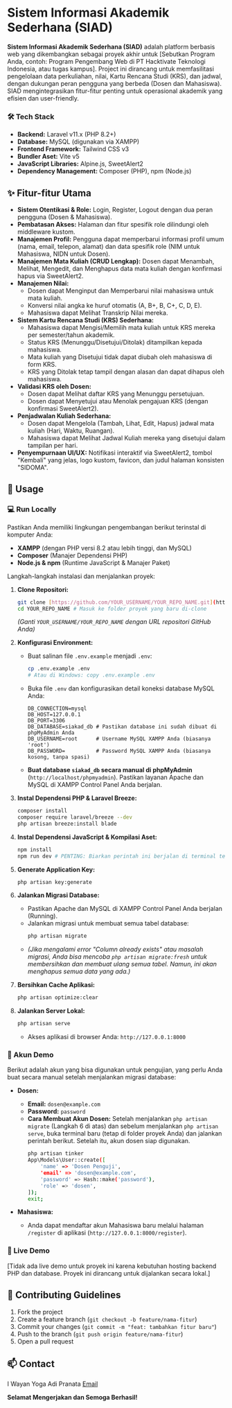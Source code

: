 # Sistem Informasi Akademik Sederhana (SIAD)

**Sistem Informasi Akademik Sederhana (SIAD)** adalah platform berbasis web yang dikembangkan sebagai proyek akhir untuk [Sebutkan Program Anda, contoh: Program Pengembang Web di PT Hacktivate Teknologi Indonesia, atau tugas kampus]. Project ini dirancang untuk memfasilitasi pengelolaan data perkuliahan, nilai, Kartu Rencana Studi (KRS), dan jadwal, dengan dukungan peran pengguna yang berbeda (Dosen dan Mahasiswa). SIAD mengintegrasikan fitur-fitur penting untuk operasional akademik yang efisien dan user-friendly.

### 🛠️ Tech Stack
* **Backend:** Laravel v11.x (PHP 8.2+)
* **Database:** MySQL (digunakan via XAMPP)
* **Frontend Framework:** Tailwind CSS v3
* **Bundler Aset:** Vite v5
* **JavaScript Libraries:** Alpine.js, SweetAlert2
* **Dependency Management:** Composer (PHP), npm (Node.js)

## ✨ Fitur-fitur Utama
* **Sistem Otentikasi & Role:** Login, Register, Logout dengan dua peran pengguna (Dosen & Mahasiswa).
* **Pembatasan Akses:** Halaman dan fitur spesifik role dilindungi oleh middleware kustom.
* **Manajemen Profil:** Pengguna dapat memperbarui informasi profil umum (nama, email, telepon, alamat) dan data spesifik role (NIM untuk Mahasiswa, NIDN untuk Dosen).
* **Manajemen Mata Kuliah (CRUD Lengkap):** Dosen dapat Menambah, Melihat, Mengedit, dan Menghapus data mata kuliah dengan konfirmasi hapus via SweetAlert2.
* **Manajemen Nilai:**
    * Dosen dapat Menginput dan Memperbarui nilai mahasiswa untuk mata kuliah.
    * Konversi nilai angka ke huruf otomatis (A, B+, B, C+, C, D, E).
    * Mahasiswa dapat Melihat Transkrip Nilai mereka.
* **Sistem Kartu Rencana Studi (KRS) Sederhana:**
    * Mahasiswa dapat Mengisi/Memilih mata kuliah untuk KRS mereka per semester/tahun akademik.
    * Status KRS (Menunggu/Disetujui/Ditolak) ditampilkan kepada mahasiswa.
    * Mata kuliah yang Disetujui tidak dapat diubah oleh mahasiswa di form KRS.
    * KRS yang Ditolak tetap tampil dengan alasan dan dapat dihapus oleh mahasiswa.
* **Validasi KRS oleh Dosen:**
    * Dosen dapat Melihat daftar KRS yang Menunggu persetujuan.
    * Dosen dapat Menyetujui atau Menolak pengajuan KRS (dengan konfirmasi SweetAlert2).
* **Penjadwalan Kuliah Sederhana:**
    * Dosen dapat Mengelola (Tambah, Lihat, Edit, Hapus) jadwal mata kuliah (Hari, Waktu, Ruangan).
    * Mahasiswa dapat Melihat Jadwal Kuliah mereka yang disetujui dalam tampilan per hari.
* **Penyempurnaan UI/UX:** Notifikasi interaktif via SweetAlert2, tombol "Kembali" yang jelas, logo kustom, favicon, dan judul halaman konsisten "SIDOMA".

## 🚀 Usage

### 💻 Run Locally
Pastikan Anda memiliki lingkungan pengembangan berikut terinstal di komputer Anda:
* **XAMPP** (dengan PHP versi 8.2 atau lebih tinggi, dan MySQL)
* **Composer** (Manajer Dependensi PHP)
* **Node.js & npm** (Runtime JavaScript & Manajer Paket)

Langkah-langkah instalasi dan menjalankan proyek:

1.  **Clone Repositori:**
    ```bash
    git clone [https://github.com/YOUR_USERNAME/YOUR_REPO_NAME.git](https://github.com/YOUR_USERNAME/YOUR_REPO_NAME.git)
    cd YOUR_REPO_NAME # Masuk ke folder proyek yang baru di-clone
    ```
    *(Ganti `YOUR_USERNAME/YOUR_REPO_NAME` dengan URL repositori GitHub Anda)*

2.  **Konfigurasi Environment:**
    * Buat salinan file `.env.example` menjadi `.env`:
        ```bash
        cp .env.example .env
        # Atau di Windows: copy .env.example .env
        ```
    * Buka file `.env` dan konfigurasikan detail koneksi database MySQL Anda:
        ```dotenv
        DB_CONNECTION=mysql
        DB_HOST=127.0.0.1
        DB_PORT=3306
        DB_DATABASE=siakad_db # Pastikan database ini sudah dibuat di phpMyAdmin Anda
        DB_USERNAME=root      # Username MySQL XAMPP Anda (biasanya 'root')
        DB_PASSWORD=          # Password MySQL XAMPP Anda (biasanya kosong, tanpa spasi)
        ```
    * **Buat database `siakad_db` secara manual di phpMyAdmin** (`http://localhost/phpmyadmin`). Pastikan layanan Apache dan MySQL di XAMPP Control Panel Anda berjalan.

3.  **Instal Dependensi PHP & Laravel Breeze:**
    ```bash
    composer install
    composer require laravel/breeze --dev
    php artisan breeze:install blade
    ```

4.  **Instal Dependensi JavaScript & Kompilasi Aset:**
    ```bash
    npm install
    npm run dev # PENTING: Biarkan perintah ini berjalan di terminal terpisah selama pengujian!
    ```

5.  **Generate Application Key:**
    ```bash
    php artisan key:generate
    ```

6.  **Jalankan Migrasi Database:**
    * Pastikan Apache dan MySQL di XAMPP Control Panel Anda berjalan (Running).
    * Jalankan migrasi untuk membuat semua tabel database:
        ```bash
        php artisan migrate
        ```
    * *(Jika mengalami error "Column already exists" atau masalah migrasi, Anda bisa mencoba `php artisan migrate:fresh` untuk membersihkan dan membuat ulang semua tabel. Namun, ini akan menghapus semua data yang ada.)*

7.  **Bersihkan Cache Aplikasi:**
    ```bash
    php artisan optimize:clear
    ```

8.  **Jalankan Server Lokal:**
    ```bash
    php artisan serve
    ```
    * Akses aplikasi di browser Anda: `http://127.0.0.1:8000`

### 🔑 Akun Demo
Berikut adalah akun yang bisa digunakan untuk pengujian, yang perlu Anda buat secara manual setelah menjalankan migrasi database:

* **Dosen:**
    * **Email:** `dosen@example.com`
    * **Password:** `password`
    * **Cara Membuat Akun Dosen:**
        Setelah menjalankan `php artisan migrate` (Langkah 6 di atas) dan sebelum menjalankan `php artisan serve`, buka terminal baru (tetap di folder proyek Anda) dan jalankan perintah berikut. Setelah itu, akun dosen siap digunakan.
        ```bash
        php artisan tinker
        App\Models\User::create([
            'name' => 'Dosen Penguji',
            'email' => 'dosen@example.com',
            'password' => Hash::make('password'),
            'role' => 'dosen',
        ]);
        exit;
        ```

* **Mahasiswa:**
    * Anda dapat mendaftar akun Mahasiswa baru melalui halaman `/register` di aplikasi (`http://127.0.0.1:8000/register`).

### 🔗 Live Demo
[Tidak ada live demo untuk proyek ini karena kebutuhan hosting backend PHP dan database. Proyek ini dirancang untuk dijalankan secara lokal.]

## 🤝 Contributing Guidelines
1. Fork the project
2. Create a feature branch (`git checkout -b feature/nama-fitur`)
3. Commit your changes (`git commit -m "feat: tambahkan fitur baru"`)
4. Push to the branch (`git push origin feature/nama-fitur`)
5. Open a pull request

## 📫 Contact
I Wayan Yoga Adi Pranata
[Email](mailto:yogaadipranata10@gmail.com)

**Selamat Mengerjakan dan Semoga Berhasil!**
